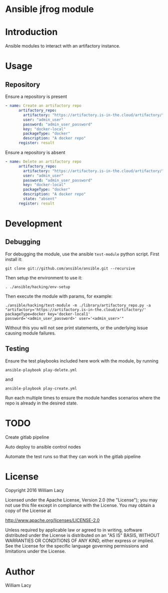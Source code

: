 Ansible jfrog module
==========

# Introduction
Ansible modules to interact with an artifactory instance.

# Usage

## Repository
Ensure a repository is present
```yaml
- name: Create an artifactory repo
      artifactory_repo:
        artifactory: "https://artifactory.is-in-the.cloud/artifactory/"
        user: "admin_user"
        password: "admin_user_password"
        key: "docker-local"
        packageType: "docker"
        description: "A docker repo"
      register: result
```

Ensure a repository is absent
```yaml
- name: Delete an artifactory repo
      artifactory_repo:
        artifactory: "https://artifactory.is-in-the.cloud/artifactory/"
        user: "admin_user"
        password: "admin_user_password"
        key: "docker-local"
        packageType: "docker"
        description: "A docker repo"
        state: "absent"
      register: result
```

# Development

## Debugging

For debugging the module, use the ansible `test-module` python script. First install it:
  
    git clone git://github.com/ansible/ansible.git --recursive
    
Then setup the environment to use it:

    . ./ansible/hacking/env-setup
    
Then execute the module with params, for example:

    ./ansible/hacking/test-module -m ./library/artifactory_repo.py -a "artifactory='https://artifactory.is-in-the.cloud/artifactory/' packageType=docker key='docker-local1' password='<admin_user_password>' user='<admin_user>'"
    
Without this you will not see print statements, or the underlying issue causing module failures.

## Testing

Ensure the test playbooks included here work with the module, by running

    ansible-playbook play-delete.yml

and
    
    ansible-playbook play-create.yml

Run each multiple times to ensure the module handles scenarios where the repo is already in the desired state.

# TODO

Create gitlab pipeline

Auto deploy to ansible control nodes

Automate the test runs so that they can work in the gitlab pipeline

# License

Copyright 2016 William Lacy

Licensed under the Apache License, Version 2.0 (the "License");
you may not use this file except in compliance with the License.
You may obtain a copy of the License at

http://www.apache.org/licenses/LICENSE-2.0

Unless required by applicable law or agreed to in writing, software
distributed under the License is distributed on an "AS IS" BASIS,
WITHOUT WARRANTIES OR CONDITIONS OF ANY KIND, either express or implied.
See the License for the specific language governing permissions and
limitations under the License.

# Author

William Lacy